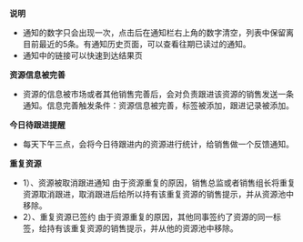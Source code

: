 **说明**

- 通知的数字只会出现一次，点击后在通知栏右上角的数字清空，列表中保留离目前最近的5条。有通知历史页面，可以查看往期已读过的通知。
- 通知中的链接可以快速到达结果页

**资源信息被完善**

- 资源的信息被市场或者其他销售完善后，会对负责跟进该资源的销售发送一条通知。信息完善触发条件：资源信息被完善，标签被添加，跟进记录被添加。

**今日待跟进提醒**

- 每天下午三点，会将今日待跟进内的资源进行统计，给销售做一个反馈通知。

**重复资源**

- 1）、资源被取消跟进通知
由于资源重复的原因，销售总监或者销售组长将重复资源取消跟进，取消跟进后给所以持有该重复资源的销售提示，并从资源池中移除。
- 2）、重复资源已签约
由于资源重复的原因，其他同事签约了资源的同一标签，给持有该重复资源的销售提示，并从他的资源池中移除。